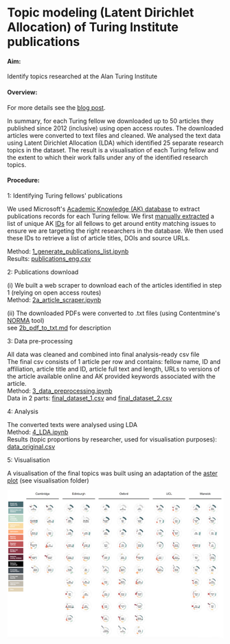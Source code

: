 # Topic modeling (Latent Dirichlet Allocation) of Turing Institute publications

#### Aim:

Identify topics researched at the Alan Turing Institute

#### Overview:

For more details see the [blog post](http://rse.turing.ac.uk/nlp/2018/01/03/topic-model.html).

In summary, for each Turing fellow we downloaded up to 50 articles they published since 2012 (inclusive) using open access routes. The downloaded articles were converted to text files and cleaned. We analysed the text data using Latent Dirichlet Allocation (LDA) which identified 25 separate research topics in the dataset. The result is a visualisation of each Turing fellow and the extent to which their work falls under any of the identified research topics.  

#### Procedure:  

1: Identifying Turing fellows' publications  

We used Microsoft's [Academic Knowledge (AK) database](https://docs.microsoft.com/en-us/azure/cognitive-services/academic-knowledge/home) to extract publications records for each Turing fellow. We first [manually extracted](0_generate_AK_IDs.ipynb) a list of unique AK [IDs](data_files/turing_AK_IDs.csv) for all fellows to get around entity matching issues to ensure we are targeting the right researchers in the database. We then used these IDs to retrieve a list of article titles, DOIs and source URLs.  

Method: [1_generate_publications_list.ipynb](1_generate_publications_list.ipynb)  
Results: [publications_eng.csv](data_files/publications_eng.csv)

2: Publications download

(i) We built a web scraper to download each of the articles identified in step 1 (relying on open access routes)   
Method: [2a_article_scraper.ipynb](2a_article_scraper.ipynb)

(ii) The downloaded PDFs were converted to .txt files (using Contentmine's [NORMA](https://github.com/ContentMine/norma) tool)  
see [2b_pdf_to_txt.md](2b_pdf_to_txt.md) for description

3: Data pre-processing  

All data was cleaned and combined into final analysis-ready csv file   
The final csv consists of 1 article per row and contains: fellow name, ID and affiliation, article title and ID, article full text and length, URLs to versions of the article available online and AK provided keywords associated with the article.   
Method: [3_data_preprocessing.ipynb](3_data_preprocessing.ipynb)   
Data in 2 parts: [final_dataset_1.csv](data_files/final_dataset_1.csv) and [final_dataset_2.csv](data_files/final_dataset_2.csv)

4: Analysis

The converted texts were analysed using LDA  
Method: [4_LDA.ipynb](4gi_LDA.ipynb)   
Results (topic proportions by researcher, used for visualisation purposes): [data_original.csv](visualisation/data_original.csv)   

5: Visualisation

A visualisation of the final topics was built using an adaptation of the [aster plot](http://bl.ocks.org/bbest/2de0e25d4840c68f2db1)  (see visualisation folder)

![](visualisation/turing_fellows_topics.png)
